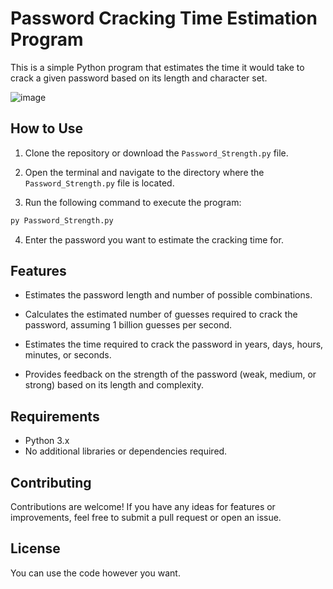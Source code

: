 # Password Cracking Time Estimation Program
This is a simple Python program that estimates the time it would take to crack a given password based on its length and character set.


![image](https://github.com/parzivalhaliday/100-python-apps/blob/main/password/image.png)

## How to Use
1. Clone the repository or download the `Password_Strength.py` file.

2. Open the terminal and navigate to the directory where the `Password_Strength.py` file is located.

3. Run the following command to execute the program:

```python
py Password_Strength.py
```
4. Enter the password you want to estimate the cracking time for.

## Features
- Estimates the password length and number of possible combinations.

- Calculates the estimated number of guesses required to crack the password, assuming 1 billion guesses per second.

- Estimates the time required to crack the password in years, days, hours, minutes, or seconds.

- Provides feedback on the strength of the password (weak, medium, or strong) based on its length and complexity.

## Requirements

- Python 3.x
- No additional libraries or dependencies required.

## Contributing
Contributions are welcome! If you have any ideas for features or improvements, feel free to submit a pull request or open an issue.

## License
You can use the code however you want.
